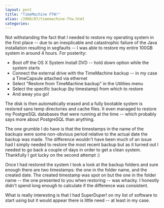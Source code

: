 ```yaml
---
layout: post
title: "TimeMachine FTW!"
alias: /2008/07/timemachine-ftw.html
categories:
---
```

Not withstanding the fact that I needed to restore my operating system in the first place -- due to an inexplicable and catastrophic failure of the Java installation resulting in segfaults -- I was able to restore my entire 100GB system in around 4 hours. For posterity:

* Boot off the OS X System Install DVD -- hold down option while the system starts
* Connect the external drive with the TimeMachine backup -- in my case a TimeCapsule attached via ethernet
* Select "Restore from TimeMachine backup" in the Utilities menu
* Select the specific backup (by timestamp) from which to restore
* And away you go!

The disk is then automatically erased and a fully bootable system is restored sans temp directories and cache files. It even managed to restore my PostgreSQL databases that were running at the time -- which probably says more about PostgreSQL than anything.

The one grumble I do have is that the timestamps in the name of the backups were some non-obvious period relative to the actual date the backup was made. The difference wouldn't have been much of an issue had I simply needed to restore the most recent backup but as it turned out I needed to go back a couple of days in order to get a clean system. Thankfully I got lucky on the second attempt :)

Once I had restored the system I took a look at the backup folders and sure enough there are two timestamps: the one in the folder name, and the created date. The created timestamp was spot on but the one in the folder name -- the one presented to you when restoring -- was whacky. I honestly didn't spend long enough to calculate if the difference was consistent.

What is really interesting is that I had SuperDuper! on my list of software to start using but it would appear there is little need -- at least in my case.
